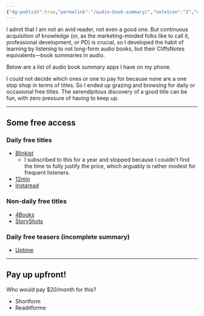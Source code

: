 ```yaml
---
{"dg-publish":true,"permalink":"/audio-book-summary/","noteIcon":"2","created":"","updated":""}
---
```


I admit that I am not an avid reader, not even a good one. But continuous acquisition of knowledge (or, as the marketing-minded folks like to call it, professional development, or PD) is crucial, so I developed the habit of learning by listening to not long-form audio books, but their CliffsNotes equivalents—book summaries in audio.

Below are a list of audio book summary apps I have on my phone.

I could not decide which ones or one to pay for because none are a one stop shop in terms of titles. So I ended up grazing and browsing for daily or occasional free titles. The serendipitous discovery of a good title can be fun, with zero pressure of having to keep up.

---
## Some free access

### Daily free titles
- [Blinkist](https://www.blinkist.com/)
	- I subscribed to this for a year and stopped because I couldn't find the time to fully justify the price, which arguably is rather modest for frequent listeners.
- [12min](https://12min.com/)
- [Instaread](https://instaread.co/)
### Non-daily free titles
- [4Books](https://4books.com/en)
- [StoryShots](https://www.getstoryshots.com/)
### Daily free teasers (incomplete summary)
- [Uptime](https://uptime.app/)

---
## Pay up upfront!
Who would pay $20/month for this?
- Shortform
- Readitforme